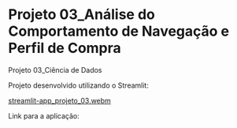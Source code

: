 # Projeto 03_Análise do Comportamento de Navegação e Perfil de Compra
Projeto 03_Ciência de Dados

Projeto desenvolvido utilizando o Streamlit:

 [streamlit-app_projeto_03.webm](https://github.com/user-attachments/assets/9764e8e9-ed17-46a9-ac3b-bc65bee1963a)

Link para a aplicação:

